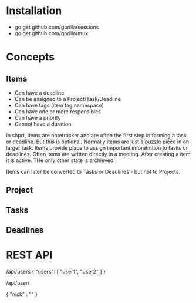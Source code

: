 
# Installation #

- go get github.com/gorilla/sessions
- go get github.com/gorilla/mux

# Concepts #

## Items ##

- Can have a deadline
- Can be assigned to a Project/Task/Deadline
- Can have tags (item tag namespace)
- Can have one or more responsibles
- Can have a priority
- Cannot have a duration

In shprt, items are notetracker and are often the first step in forming a task
or deadline. But this is optional. Normally items are just a puzzle piece in on
larger task. Items provide place to assign important inforatmtion to tasks or
deadlines. Often items are written directly in a meeting. After creating a item
it is active. THe only other state is archieved.

Items can later be converted to Tasks or Deadlines - but not to Projects.

## Project ##

## Tasks ##

## Deadlines ##


# REST API #

/api/users
{
	"users": [ "user1", "user2" ]
}

/api/user/<user>

{
	"nick" : "<nick>"
}
